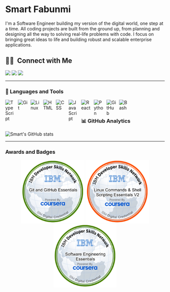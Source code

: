 # Smart Fabunmi
I'm a Software Engineer building my version of the digital world, one step at a time. All coding projects are built from the ground up, from planning and designing all the way to solving real-life problems with code.   I focus on bringing great ideas to life and building robust and scalable enterprise applications.

  ## 🤝🏻 &nbsp;Connect with Me
<div align="left" >
<a target="_blank" href="https://www.linkedin.com/in/smartfabunmi/"><img src="https://custom-icon-badges.demolab.com/badge/-smartfabunmi-0077B5?style=flat&logo=Linkedin&logoColor=white"/></a>
<a target="_blank" href="mailto:smartfabunmi@gmail.com"><img src="https://custom-icon-badges.demolab.com/badge/-smartfabunmi@gmail.com-D14836?style=flat&logo=Gmail&logoColor=white"/></a>
<a target="_blank" href="https://www.buymeacoffee.com/smartfabunmi"><img src="https://custom-icon-badges.demolab.com/badge/Buy_Me_A_Coffee-FFDD00?style==flat&logo=buy-me-a-coffee&logoColor=black"/>
 </a>
</div>

---

### 🧰 Languages and Tools

<img align="left" alt="TypeScript" width="30px" style="padding-right:10px;" src="https://cdn.jsdelivr.net/gh/devicons/devicon/icons/typescript/typescript-plain.svg" />
<img align="left" alt="Git" width="30px" style="padding-right:10px;" src="https://cdn.jsdelivr.net/gh/devicons/devicon/icons/git/git-original.svg" />
<img align="left" alt="Linux" width="30px" style="padding-right:10px;" src="https://cdn.jsdelivr.net/gh/devicons/devicon/icons/linux/linux-original.svg" />
<img align="left" alt="HTML" width="30px" style="padding-right:10px;" src="https://cdn.jsdelivr.net/gh/devicons/devicon/icons/html5/html5-plain.svg" />
<img align="left" alt="CSS" width="30px" style="padding-right:10px;" src="https://cdn.jsdelivr.net/gh/devicons/devicon/icons/css3/css3-plain.svg" />
<img align="left" alt="JavaScript" width="30px" style="padding-right:10px;" src="https://cdn.jsdelivr.net/gh/devicons/devicon/icons/javascript/javascript-plain.svg" />
<img align="left" alt="React" width="30px" style="padding-right:10px;" src="https://cdn.jsdelivr.net/gh/devicons/devicon/icons/react/react-original.svg" />
<img align="left" alt="Python" width="30px" style="padding-right:10px;" src="https://cdn.jsdelivr.net/gh/devicons/devicon/icons/python/python-plain.svg" />
<img align="left" alt="GitHub" width="30px" style="padding-right:10px;" src="https://cdn.jsdelivr.net/gh/devicons/devicon/icons/github/github-original.svg" />
         
<img align="left" alt="Bash" width="30px" style="padding-right:10px;" src="https://cdn.jsdelivr.net/gh/devicons/devicon/icons/bash/bash-original.svg" />
<br />

#

### 📊 GitHub Analytics
    
![Smart's GitHub stats](https://github-readme-stats.vercel.app/api?username=smartfab&show_icons=true&theme=outrun)

---

### Awards and Badges
<div align="center">
<a  href="https://www.credly.com/earner/earned/badge/22354a63-0cd0-401d-9b83-26165a521083"><img src="badges/git-and-github-essentials.png" height="200px"/></a>
<a href="https://www.credly.com/earner/earned/badge/56a76d4e-9861-4ab1-95e2-d987767b00f5"><img src="badges/linux-commands-shell-scripting-essentials-v2.png" height="200px"/></a>
<a href="https://www.credly.com/earner/earned/badge/83bf4665-a164-4717-ad61-e9435733f3a0"><img src="badges/software-engineering-essentials.png" height="200px"/></a>
</div>


